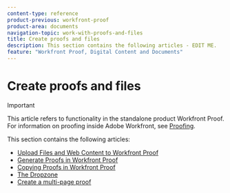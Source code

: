 ```yaml
---
content-type: reference
product-previous: workfront-proof
product-area: documents
navigation-topic: work-with-proofs-and-files
title: Create proofs and files
description: This section contains the following articles - EDIT ME.
feature: "Workfront Proof, Digital Content and Documents"
---
```


# Create proofs and files

>[!IMPORTANT]
>
>This article refers to functionality in the standalone product Workfront Proof. For information on proofing inside Adobe Workfront, see [Proofing](../../../review-and-approve-work/proofing/proofing.md).

This section contains the following articles:

* [Upload Files and Web Content to Workfront Proof](../../../workfront-proof/wp-work-proofsfiles/create-proofs-and-files/upload-files-web-content.md) 
* [Generate Proofs in Workfront Proof](../../../workfront-proof/wp-work-proofsfiles/create-proofs-and-files/generate-proofs.md) 
* [Copying Proofs in Workfront Proof](../../../workfront-proof/wp-work-proofsfiles/create-proofs-and-files/copy-proofs.md) 
* [The Dropzone](../../../workfront-proof/wp-work-proofsfiles/create-proofs-and-files/dropzone.md) 
* [Create a multi-page proof](../../../review-and-approve-work/proofing/creating-proofs-within-workfront/create-multi-page-proof.md)

